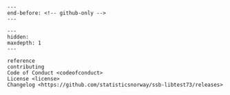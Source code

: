 ```{include} ../README.md
---
end-before: <!-- github-only -->
---
```

[license]: license
[contributor guide]: contributing
[command-line reference]: reference

```{toctree}
---
hidden:
maxdepth: 1
---

reference
contributing
Code of Conduct <codeofconduct>
License <license>
Changelog <https://github.com/statisticsnorway/ssb-libtest73/releases>
```
